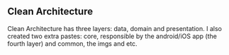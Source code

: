 ## Clean Architecture

Clean Architecture has three layers: data, domain and presentation. I also created two extra pastes: core, responsible by the android/iOS app (the fourth layer) and common, the imgs and etc.